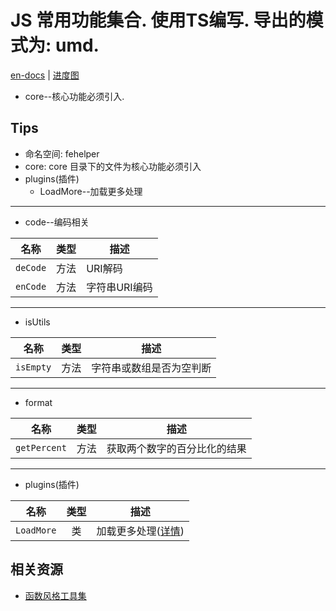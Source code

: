# JS 常用功能集合. 使用TS编写. 导出的模式为: umd.

[en-docs](./README.md) | [进度图](https://www.processon.com/view/link/5d021156e4b0a65d8099132a)

+ core--核心功能必须引入.

## Tips

+ 命名空间: fehelper
+ core: core 目录下的文件为核心功能必须引入
+ plugins(插件)
  + LoadMore--加载更多处理
  


*****
+ code--编码相关

|名称|类型|描述|
|--|:--:|--|
|`deCode`|方法|URI解码|
|`enCode`|方法|字符串URI编码|


*****
+ isUtils

|名称|类型|描述|
|--|:--:|--|
|`isEmpty`|方法|字符串或数组是否为空判断|

****
+ format

|名称|类型|描述|
|--|:--:|--|
|`getPercent`|方法|获取两个数字的百分比化的结果|

*****
+ plugins(插件)

|名称|类型|描述|
|--|:--:|--|
|`LoadMore`|类|加载更多处理([详情](./docs/LoadMore.md))

## 相关资源

+ [函数风格工具集](https://github.com/Jesonhu/fu-js)

